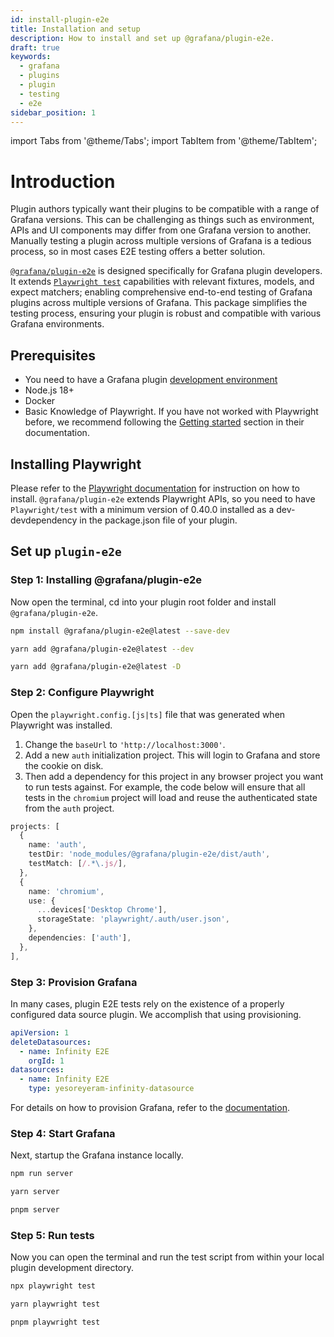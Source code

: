 ```yaml
---
id: install-plugin-e2e
title: Installation and setup
description: How to install and set up @grafana/plugin-e2e.
draft: true
keywords:
  - grafana
  - plugins
  - plugin
  - testing
  - e2e
sidebar_position: 1
---
```


import Tabs from '@theme/Tabs';
import TabItem from '@theme/TabItem';

# Introduction

Plugin authors typically want their plugins to be compatible with a range of Grafana versions. This can be challenging as things such as environment, APIs and UI components may differ from one Grafana version to another. Manually testing a plugin across multiple versions of Grafana is a tedious process, so in most cases E2E testing offers a better solution.

[`@grafana/plugin-e2e`](https://www.npmjs.com/package/@grafana/plugin-e2e?activeTab=readme) is designed specifically for Grafana plugin developers. It extends [`Playwright test`](https://playwright.dev/) capabilities with relevant fixtures, models, and expect matchers; enabling comprehensive end-to-end testing of Grafana plugins across multiple versions of Grafana. This package simplifies the testing process, ensuring your plugin is robust and compatible with various Grafana environments.

## Prerequisites

- You need to have a Grafana plugin [development environment](https://grafana.com/developers/plugin-tools/get-started/set-up-development-environment)
- Node.js 18+
- Docker
- Basic Knowledge of Playwright. If you have not worked with Playwright before, we recommend following the [Getting started](https://playwright.dev/docs/intro) section in their documentation.

## Installing Playwright

Please refer to the [Playwright documentation](https://playwright.dev/docs/intro#installing-playwright) for instruction on how to install. `@grafana/plugin-e2e` extends Playwright APIs, so you need to have `Playwright/test` with a minimum version of 0.40.0 installed as a dev-devdependency in the package.json file of your plugin.

## Set up `plugin-e2e`

### Step 1: Installing @grafana/plugin-e2e

Now open the terminal, cd into your plugin root folder and install `@grafana/plugin-e2e`.

<Tabs
defaultValue="npm">
<TabItem value="npm">

```bash
npm install @grafana/plugin-e2e@latest --save-dev
```

</TabItem>

<TabItem value="yarn">

```bash
yarn add @grafana/plugin-e2e@latest --dev
```

</TabItem>

<TabItem value="pnpm">

```bash
yarn add @grafana/plugin-e2e@latest -D
```

</TabItem>
</Tabs>

### Step 2: Configure Playwright

Open the `playwright.config.[js|ts]` file that was generated when Playwright was installed.

1. Change the `baseUrl` to `'http://localhost:3000'`.
2. Add a new `auth` initialization project. This will login to Grafana and store the cookie on disk.
3. Then add a dependency for this project in any browser project you want to run tests against. For example, the code below will ensure that all tests in the `chromium` project will load and reuse the authenticated state from the `auth` project.

```ts
projects: [
  {
    name: 'auth',
    testDir: 'node_modules/@grafana/plugin-e2e/dist/auth',
    testMatch: [/.*\.js/],
  },
  {
    name: 'chromium',
    use: {
      ...devices['Desktop Chrome'],
      storageState: 'playwright/.auth/user.json',
    },
    dependencies: ['auth'],
  },
],
```

### Step 3: Provision Grafana

In many cases, plugin E2E tests rely on the existence of a properly configured data source plugin. We accomplish that using provisioning.

```yml
apiVersion: 1
deleteDatasources:
  - name: Infinity E2E
    orgId: 1
datasources:
  - name: Infinity E2E
    type: yesoreyeram-infinity-datasource
```

For details on how to provision Grafana, refer to the [documentation](https://grafana.com/docs/grafana/latest/administration/provisioning/).

### Step 4: Start Grafana

Next, startup the Grafana instance locally.

<Tabs defaultValue="npm">
<TabItem value="npm">

```bash
npm run server
```

</TabItem>

<TabItem value="yarn">

```bash
yarn server
```

</TabItem>

<TabItem value="pnpm">

```bash
pnpm server
```

</TabItem>
</Tabs>

### Step 5: Run tests

Now you can open the terminal and run the test script from within your local plugin development directory.

<Tabs
defaultValue="npm">
<TabItem value="npm">

```bash
npx playwright test
```

</TabItem>

<TabItem value="yarn">

```bash
yarn playwright test
```

</TabItem>

<TabItem value="pnpm">

```bash
pnpm playwright test
```

</TabItem>
</Tabs>

